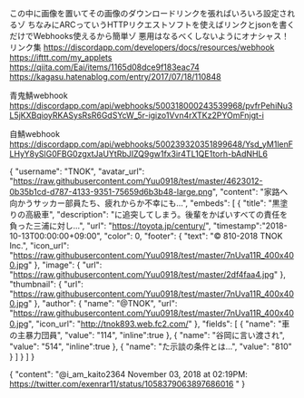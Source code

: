 この中に画像を置いてその画像のダウンロードリンクを張ればいろいろ設定されるゾ
ちなみにARCっていうHTTPリクエストソフトを使えばリンクとjsonを書くだけでWebhooks使えるから簡単ゾ
悪用はなるべくしないようにオナシャス！
リンク集 https://discordapp.com/developers/docs/resources/webhook https://ifttt.com/my_applets https://qiita.com/Eai/items/1165d08dce9f183eac74 https://kagasu.hatenablog.com/entry/2017/07/18/110848

青鬼鯖webhook
https://discordapp.com/api/webhooks/500318000243539968/pvfrPehiNu3L5jKXBqioyRKASysRsR6GdSYcW_5r-igizo1Vvn4rXTKz2PYOmFnjgt-i

自鯖webhook
https://discordapp.com/api/webhooks/500239320351899648/Ysd_yM1lenFLHyY8ySlG0FBG0zgxtJaUYtRbJIZQ9gw1fx3ir4TL1QE1torh-bAdNHL6

{
  "username": "TNOK",
  "avatar_url": "https://raw.githubusercontent.com/Yuu0918/test/master/4623012-0b35b1cd-d787-4133-9351-75659d6b3b48-large.png",
  "content": "家路へ向かうサッカー部員たち、疲れからか不幸にも...",
  "embeds": [
    {
      "title": "黒塗りの高級車",
      "description": "に追突してしまう。後輩をかばいすべての責任を負った三浦に対し...",
      "url": "https://toyota.jp/century/",
      "timestamp":"2018-10-13T00:00:00+09:00",
      "color": 0,
      "footer": {
        "text": "© 810-2018 TNOK Inc.",
        "icon_url": "https://raw.githubusercontent.com/Yuu0918/test/master/7nUva11R_400x400.jpg"
      },
      "image": {
        "url": "https://raw.githubusercontent.com/Yuu0918/test/master/2df4faa4.jpg"
      },
      "thumbnail": {
        "url": "https://raw.githubusercontent.com/Yuu0918/test/master/7nUva11R_400x400.jpg"
      },
      "author": {
        "name": "@TNOK",
        "url": "https://raw.githubusercontent.com/Yuu0918/test/master/7nUva11R_400x400.jpg",
        "icon_url": "http://tnok893.web.fc2.com/"
      },
      "fields": [
        {
          "name": "車の主暴力団員",
          "value": "114",
          "inline":true
        },
        {
          "name": "谷岡に言い渡され",
          "value": "514",
          "inline":true
        },
        {
          "name": "た示談の条件とは...",
          "value": "810"
        }
      ]
    }
  ]
}

{
  "content": "@i_am_kaito2364 November 03, 2018 at 02:19PM: https://twitter.com/exenrar11/status/1058379063897686016 "
}
